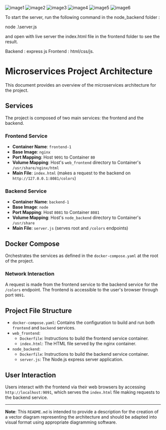 ![image1](https://github.com/Maxoouuu/docker_compose/assets/76161577/5f57b103-531f-4e5e-a78c-468708899d0e)
![image2](https://github.com/Maxoouuu/docker_compose/assets/76161577/fe9a67e9-bb20-4b6a-9610-14e4847762b4)
![image3](https://github.com/Maxoouuu/docker_compose/assets/76161577/2fdc5d2d-56ee-4b3b-a504-7e1285466a13)
![image4](https://github.com/Maxoouuu/docker_compose/assets/76161577/249c5b2c-2078-4ae3-934a-edc3c835b292)
![image5](https://github.com/Maxoouuu/docker_compose/assets/76161577/18951fe4-4f97-4258-8784-6c3c38a3593a)
![image6](https://github.com/Maxoouuu/docker_compose/assets/76161577/7a2f1919-a320-4503-b565-2dda5c37e4e8)


To start the server, run the following command in the node_backend folder :

node .\server.js

and open with live server the index.html file in the frontend folder to see the result.

Backend : express js 
Frontend : html/css/js.


# Microservices Project Architecture

This document provides an overview of the microservices architecture for the project.

## Services

The project is composed of two main services: the frontend and the backend.

### Frontend Service

- **Container Name**: `frontend-1`
- **Base Image**: `nginx`
- **Port Mapping**: Host `9091` to Container `80`
- **Volume Mapping**: Host's `web_frontend` directory to Container's `/usr/share/nginx/html`
- **Main File**: `index.html` (makes a request to the backend on `http://127.0.0.1:8081/colors`)

### Backend Service

- **Container Name**: `backend-1`
- **Base Image**: `node`
- **Port Mapping**: Host `8081` to Container `8081`
- **Volume Mapping**: Host's `node_backend` directory to Container's `/usr/share`
- **Main File**: `server.js` (serves root and `/colors` endpoints)

## Docker Compose

Orchestrates the services as defined in the `docker-compose.yaml` at the root of the project.

### Network Interaction

A request is made from the frontend service to the backend service for the `/colors` endpoint. The frontend is accessible to the user's browser through port `9091`.

## Project File Structure

- `docker-compose.yaml`: Contains the configuration to build and run both `frontend` and `backend` services.
- `web_frontend`:
  - `Dockerfile`: Instructions to build the frontend service container.
  - `index.html`: The HTML file served by the nginx container.
- `node_backend`:
  - `Dockerfile`: Instructions to build the backend service container.
  - `server.js`: The Node.js express server application.

## User Interaction

Users interact with the frontend via their web browsers by accessing `http://localhost:9091`, which serves the `index.html` file making requests to the backend service.

---

**Note**: This `README.md` is intended to provide a description for the creation of a vector diagram representing the architecture and should be adapted into visual format using appropriate diagramming software.
